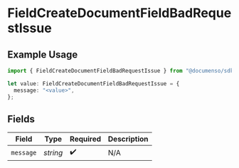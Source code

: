 # FieldCreateDocumentFieldBadRequestIssue

## Example Usage

```typescript
import { FieldCreateDocumentFieldBadRequestIssue } from "@documenso/sdk-typescript/models/errors";

let value: FieldCreateDocumentFieldBadRequestIssue = {
  message: "<value>",
};
```

## Fields

| Field              | Type               | Required           | Description        |
| ------------------ | ------------------ | ------------------ | ------------------ |
| `message`          | *string*           | :heavy_check_mark: | N/A                |